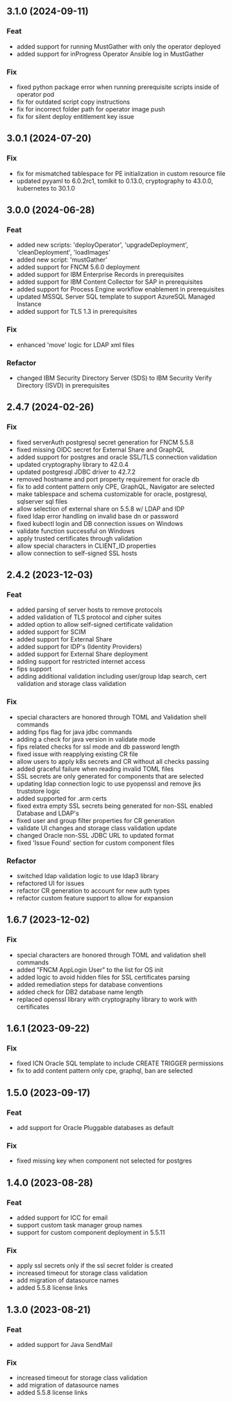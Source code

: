 ## 3.1.0 (2024-09-11)

### Feat

- added support for running MustGather with only the operator deployed
- added support for inProgress Operator Ansible log in MustGather

### Fix

- fixed python package error when running prerequisite scripts inside of operator pod
- fix for outdated script copy instructions
- fix for incorrect folder path for operator image push
- fix for silent deploy entitlement key issue

## 3.0.1 (2024-07-20)

### Fix

- fix for mismatched tablespace for PE initialization in custom resource file
- updated pyyaml to 6.0.2rc1, tomlkit to 0.13.0, cryptography to 43.0.0, kubernetes to 30.1.0

## 3.0.0 (2024-06-28)

### Feat

- added new scripts: 'deployOperator', 'upgradeDeployment', 'cleanDeployment', 'loadImages'
- added new script: 'mustGather'  
- added support for FNCM 5.6.0 deployment 
- added support for IBM Enterprise Records in prerequisites
- added support for IBM Content Collector for SAP in prerequisites
- added support for Process Engine workflow enablement in prerequisites
- updated MSSQL Server SQL template to support AzureSQL Managed Instance
- added support for TLS 1.3 in prerequisites

### Fix

- enhanced 'move' logic for LDAP xml files

### Refactor

- changed IBM Security Directory Server (SDS) to IBM Security Verify Directory (ISVD) in prerequisites

## 2.4.7 (2024-02-26)

### Fix

- fixed serverAuth postgresql secret generation for FNCM 5.5.8
- fixed missing OIDC secret for External Share and GraphQL
- added support for postgres and oracle SSL/TLS connection validation
- updated cryptography library to 42.0.4
- updated postgresql JDBC driver to 42.7.2
- removed hostname and port property requirement for oracle db
- fix to add content pattern only CPE, GraphQL, Navigator are selected
- make tablespace and schema customizable for oracle, postgresql, sqlserver sql files
- allow selection of external share on 5.5.8 w/ LDAP and IDP
- fixed ldap error handling on invalid base dn or password
- fixed kubectl login and DB connection issues on Windows
- validate function successful on Windows
- apply trusted certificates through validation
- allow special characters in CLIENT_ID properties
- allow connection to self-signed SSL hosts

## 2.4.2 (2023-12-03)

### Feat

- added parsing of server hosts to remove protocols
- added validation of TLS protocol and cipher suites
- added option to allow self-signed certificate validation
- added support for SCIM
- added support for External Share
- added support for IDP's (Identity Providers)
- added support for External Share deployment
- adding support for restricted internet access
- fips support
- adding additional validation including user/group ldap search, cert validation and storage class validation

### Fix

- special characters are honored through TOML and Validation shell commands
- adding fips flag for java jdbc commands
- adding a check for java version in validate mode
- fips related checks for ssl mode and db password length
- fixed issue with reapplying existing CR file
- allow users to apply k8s secrets and CR without all checks passing
- added graceful failure when reading invalid TOML files
- SSL secrets are only generated for components that are selected
- updating ldap connection logic to use pyopenssl and remove jks truststore logic
- added supported for .arm certs
- fixed extra empty SSL secrets being generated for non-SSL enabled Database and LDAP's
- fixed user and group filter properties for CR generation
- validate UI changes and storage class validation update
- changed Oracle non-SSL JDBC URL to updated format
- fixed 'Issue Found' section for custom component files

### Refactor

- switched ldap validation logic to use ldap3 library
- refactored UI for issues
- refactor CR generation to account for new auth types
- refactor custom feature support to allow for expansion

## 1.6.7 (2023-12-02)

### Fix

- special characters are honored through TOML and validation shell commands
- added "FNCM AppLogin User" to the list for OS init
- added logic to avoid hidden files for SSL certificates parsing
- added remediation steps for database conventions
- added check for DB2 database name length
- replaced openssl library with cryptography library to work with certificates

## 1.6.1 (2023-09-22)

### Fix

- fixed ICN Oracle SQL template to include CREATE TRIGGER permissions
- fix to add content pattern only cpe, graphql, ban are selected

## 1.5.0 (2023-09-17)

### Feat

- add support for Oracle Pluggable databases as default

### Fix

- fixed missing key when component not selected for postgres

## 1.4.0 (2023-08-28)

### Feat

- added support for ICC for email
- support custom task manager group names
- support for custom component deployment in 5.5.11

### Fix

- apply ssl secrets only if the ssl secret folder is created
- increased timeout for storage class validation
- add migration of datasource names
- added 5.5.8 license links

## 1.3.0 (2023-08-21)

### Feat

- added support for Java SendMail

### Fix

- increased timeout for storage class validation
- add migration of datasource names
- added 5.5.8 license links